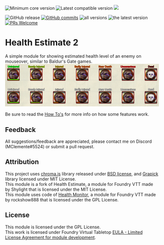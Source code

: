 ![](https://img.shields.io/badge/dynamic/json?url=https://raw.githubusercontent.com/mclemente/healthEstimate/master/module.json&label=core&query=minimumCoreVersion&suffix=%2B&color=important "Minimum core version")
![](https://img.shields.io/badge/dynamic/json?url=https://raw.githubusercontent.com/mclemente/healthEstimate/master/module.json&label=compatible&query=compatibleCoreVersion&color=important "Latest compatible version")
![](https://img.shields.io/badge/dynamic/json?url=https://raw.githubusercontent.com/mclemente/healthEstimate/master/module.json&label=version&query=version&style=plasticcolor=success)

![GitHub release](https://img.shields.io/github/release-date/mclemente/healthEstimate)
[![GitHub commits](https://img.shields.io/github/commits-since/mclemente/healthEstimate/2.5.0.0/master)](https://github.com/mclemente/healthEstimate/commits/master)
![all versions](https://img.shields.io/github/downloads/mclemente/healthEstimate/total)
![the latest version](https://img.shields.io/github/downloads/mclemente/healthEstimate/latest/total)
[![PRs Welcome](https://img.shields.io/badge/PRs-welcome-brightgreen.svg)](http://makeapullrequest.com)

# Health Estimate 2
A simple module for showing estimated health level of an enemy on mouseover, similar to Baldur's Gate games.  
![example](example.png)

Be sure to read the [How To's](https://github.com/mclemente/healthEstimate/wiki/How-To's) for more info on how some features work.

## Feedback
All suggestions/feedback are appreciated, please contact me on Discord (MClemente#5524) or submit a pull request.

## Attribution
This project uses [chroma.js](https://github.com/gka/chroma.js) library released under [BSD license](http://opensource.org/licenses/BSD-3-Clause), and [Grapick](https://www.npmjs.com/package/grapick) library licensed under MIT License.  
This module is a fork of Health Estimate, a module for Foundry VTT made by Shylight that is licensed under the MIT License.  
This module uses code of [Health Monitor](https://github.com/rockshow888/health-monitor), a module for Foundry VTT made by rockshow888 that is licensed under the GPL License.

## License
This module is licensed under the GPL License.  
This work is licensed under Foundry Virtual Tabletop [EULA - Limited License Agreement for module development](https://foundryvtt.com/article/license/).

